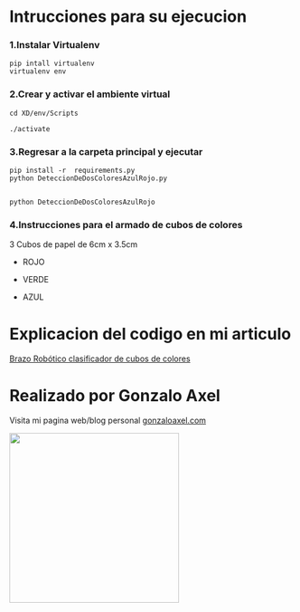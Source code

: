 # Intrucciones para su ejecucion
### 1.Instalar Virtualenv

	pip intall virtualenv
	virtualenv env

### 2.Crear y activar el ambiente virtual

    cd XD/env/Scripts
    
    ./activate

### 3.Regresar a la carpeta principal y ejecutar

    pip install -r  requirements.py
    python DeteccionDeDosColoresAzulRojo.py 


    python DeteccionDeDosColoresAzulRojo


### 4.Instrucciones para el armado de cubos de colores 


3 Cubos de papel de 6cm x 3.5cm 

- ROJO

- VERDE

- AZUL



# Explicacion del codigo en mi articulo

<a href="https://gonzaloaxel.com/blog/brazo-robotico-clasificador-de-cubos-de-colores">Brazo Robótico clasificador de cubos de colores</a> 



# Realizado por Gonzalo Axel 

Visita mi pagina web/blog personal <a href="http://gonzaloaxel.com" title="Title">gonzaloaxel.com</a>






<img src="https://encrypted-tbn0.gstatic.com/images?q=tbn:ANd9GcRuKYuGgiATdSuXsxMvWfjg1vfBhiPwP7pP4w&usqp=CAU" width="300px"/>


